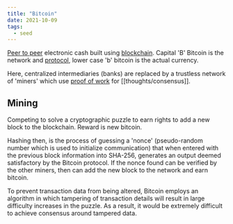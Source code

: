 ```yaml
---
title: "Bitcoin"
date: 2021-10-09
tags:
  - seed
---
```


[Peer to peer](thoughts/peer-to-peer.md) electronic cash built using [blockchain](thoughts/blockchain.md). Capital 'B' Bitcoin is the network and [protocol](thoughts/Protocol.md), lower case 'b' bitcoin is the actual currency.

Here, centralized intermediaries (banks) are replaced by a trustless network of 'miners' which use [proof of work](thoughts/proof%20of%20work.md) for [[thoughts/consensus]].

## Mining

Competing to solve a cryptographic puzzle to earn rights to add a new block to the blockchain. Reward is new bitcoin.

Hashing then, is the process of guessing a 'nonce' (pseudo-random number which is used to initialize communication) that when entered with the previous block information into SHA-256, generates an output deemed satisfactory by the Bitcoin protocol. If the nonce found can be verified by the other miners, then can add the new block to the network and earn bitcoin.

To prevent transaction data from being altered, Bitcoin employs an algorithm in which tampering of transaction details will result in large difficulty increases in the puzzle. As a result, it would be extremely difficult to achieve consensus around tampered data.
